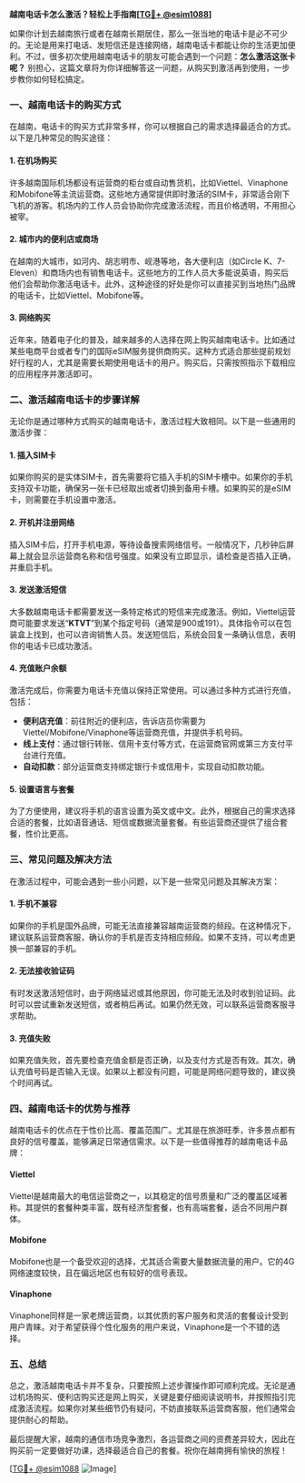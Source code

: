 **越南电话卡怎么激活？轻松上手指南[[TG💪+ @esim1088](https://t.me/s/esim1088)]**

如果你计划去越南旅行或者在越南长期居住，那么一张当地的电话卡是必不可少的。无论是用来打电话、发短信还是连接网络，越南电话卡都能让你的生活更加便利。不过，很多初次使用越南电话卡的朋友可能会遇到一个问题：**怎么激活这张卡呢？** 别担心，这篇文章将为你详细解答这一问题，从购买到激活再到使用，一步步教你如何轻松搞定。

### 一、越南电话卡的购买方式

在越南，电话卡的购买方式非常多样，你可以根据自己的需求选择最适合的方式。以下是几种常见的购买途径：

#### 1. 在机场购买
许多越南国际机场都设有运营商的柜台或自动售货机，比如Viettel、Vinaphone和Mobifone等主流运营商。这些地方通常提供即时激活的SIM卡，非常适合刚下飞机的游客。机场内的工作人员会协助你完成激活流程，而且价格透明，不用担心被宰。

#### 2. 城市内的便利店或商场
在越南的大城市，如河内、胡志明市、岘港等地，各大便利店（如Circle K、7-Eleven）和商场内也有销售电话卡。这些地方的工作人员大多能说英语，购买后他们会帮助你激活电话卡。此外，这种途径的好处是你可以直接买到当地热门品牌的电话卡，比如Viettel、Mobifone等。

#### 3. 网络购买
近年来，随着电子化的普及，越来越多的人选择在网上购买越南电话卡。比如通过某些电商平台或者专门的国际eSIM服务提供商购买。这种方式适合那些提前规划好行程的人，尤其是需要长期使用电话卡的用户。购买后，只需按照指示下载相应的应用程序并激活即可。

### 二、激活越南电话卡的步骤详解

无论你是通过哪种方式购买的越南电话卡，激活过程大致相同。以下是一些通用的激活步骤：

#### 1. 插入SIM卡
如果你购买的是实体SIM卡，首先需要将它插入手机的SIM卡槽中。如果你的手机支持双卡功能，确保另一张卡已经取出或者切换到备用卡槽。如果购买的是eSIM卡，则需要在手机设置中激活。

#### 2. 开机并注册网络
插入SIM卡后，打开手机电源，等待设备搜索网络信号。一般情况下，几秒钟后屏幕上就会显示运营商名称和信号强度。如果没有立即显示，请检查是否插入正确，并重启手机。

#### 3. 发送激活短信
大多数越南电话卡都需要发送一条特定格式的短信来完成激活。例如，Viettel运营商可能要求发送“**KTVT**”到某个指定号码（通常是900或191）。具体指令可以在包装盒上找到，也可以咨询销售人员。发送短信后，系统会回复一条确认信息，表明你的电话卡已成功激活。

#### 4. 充值账户余额
激活完成后，你需要为电话卡充值以保持正常使用。可以通过多种方式进行充值，包括：
- **便利店充值**：前往附近的便利店，告诉店员你需要为Viettel/Mobifone/Vinaphone等运营商充值，并提供手机号码。
- **线上支付**：通过银行转账、信用卡支付等方式，在运营商官网或第三方支付平台进行充值。
- **自动扣款**：部分运营商支持绑定银行卡或信用卡，实现自动扣款功能。

#### 5. 设置语言与套餐
为了方便使用，建议将手机的语言设置为英文或中文。此外，根据自己的需求选择合适的套餐，比如语音通话、短信或数据流量套餐。有些运营商还提供了组合套餐，性价比更高。

### 三、常见问题及解决方法

在激活过程中，可能会遇到一些小问题，以下是一些常见问题及其解决方案：

#### 1. 手机不兼容
如果你的手机是国外品牌，可能无法直接兼容越南运营商的频段。在这种情况下，建议联系运营商客服，确认你的手机是否支持相应频段。如果不支持，可以考虑更换一部兼容的手机。

#### 2. 无法接收验证码
有时发送激活短信时，由于网络延迟或其他原因，你可能无法及时收到验证码。此时可以尝试重新发送短信，或者稍后再试。如果仍然无效，可以联系运营商客服寻求帮助。

#### 3. 充值失败
如果充值失败，首先要检查充值金额是否正确，以及支付方式是否有效。其次，确认充值号码是否输入无误。如果以上都没有问题，可能是网络问题导致的，建议换个时间再试。

### 四、越南电话卡的优势与推荐

越南电话卡的优点在于性价比高、覆盖范围广。尤其是在旅游旺季，许多景点都有良好的信号覆盖，能够满足日常通信需求。以下是一些值得推荐的越南电话卡品牌：

#### Viettel
Viettel是越南最大的电信运营商之一，以其稳定的信号质量和广泛的覆盖区域著称。其提供的套餐种类丰富，既有经济型套餐，也有高端套餐，适合不同用户群体。

#### Mobifone
Mobifone也是一个备受欢迎的选择，尤其适合需要大量数据流量的用户。它的4G网络速度较快，且在偏远地区也有较好的信号表现。

#### Vinaphone
Vinaphone同样是一家老牌运营商，以其优质的客户服务和灵活的套餐设计受到用户青睐。对于希望获得个性化服务的用户来说，Vinaphone是一个不错的选择。

### 五、总结

总之，激活越南电话卡并不复杂，只要按照上述步骤操作即可顺利完成。无论是通过机场购买、便利店购买还是网上购买，关键是要仔细阅读说明书，并按照指引完成激活流程。如果你对某些细节仍有疑问，不妨直接联系运营商客服，他们通常会提供耐心的帮助。

最后提醒大家，越南的通信市场竞争激烈，各运营商之间的资费差异较大，因此在购买前一定要做好功课，选择最适合自己的套餐。祝你在越南拥有愉快的旅程！

[[TG💪+ @esim1088](https://t.me/s/esim1088) ![Image](https://i.postimg.cc/4NQfJmqS/Snipaste-2025-05-13-00-14-12.png)]
